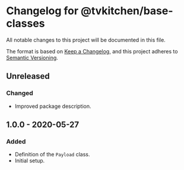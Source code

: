# Changelog for @tvkitchen/base-classes

All notable changes to this project will be documented in this file.

The format is based on [Keep a Changelog](https://keepachangelog.com/en/1.0.0/),
and this project adheres to [Semantic Versioning](https://semver.org/spec/v2.0.0.html).

## Unreleased

### Changed
- Improved package description.

## 1.0.0 - 2020-05-27

### Added
- Definition of the `Payload` class.
- Initial setup.
